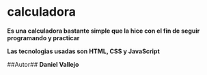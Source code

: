 # calculadora
**Es una calculadora bastante simple que la hice con el fin de seguir programando y practicar**

**Las tecnologias usadas son HTML, CSS y JavaScript**

##Autor##
**Daniel Vallejo**
